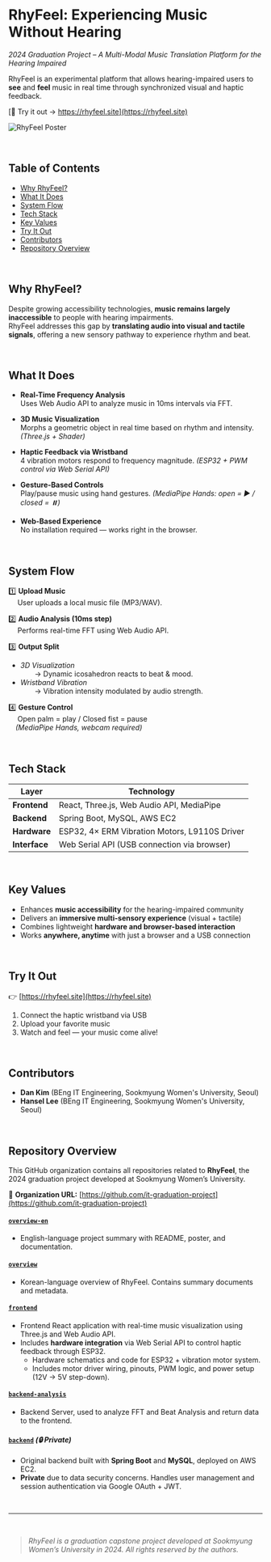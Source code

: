 # RhyFeel: Experiencing Music Without Hearing
*2024 Graduation Project – A Multi-Modal Music Translation Platform for the Hearing Impaired*

RhyFeel is an experimental platform that allows hearing-impaired users to **see** and **feel** music in real time through synchronized visual and haptic feedback.

[🔗 Try it out → https://rhyfeel.site](https://rhyfeel.site)

![RhyFeel Poster](./assets/grad-poster.png)

<br>

## Table of Contents

- [Why RhyFeel?](#why-rhyfeel)
- [What It Does](#what-it-does)
- [System Flow](#system-flow)
- [Tech Stack](#tech-stack)
- [Key Values](#key-values)
- [Try It Out](#try-it-out)
- [Contributors](#contributors)
- [Repository Overview](#repository-overview)


<br>

## Why RhyFeel?

Despite growing accessibility technologies, **music remains largely inaccessible** to people with hearing impairments.  
RhyFeel addresses this gap by **translating audio into visual and tactile signals**, offering a new sensory pathway to experience rhythm and beat.

<br>

## What It Does

- **Real-Time Frequency Analysis**  
  Uses Web Audio API to analyze music in 10ms intervals via FFT.

- **3D Music Visualization**  
  Morphs a geometric object in real time based on rhythm and intensity. *(Three.js + Shader)*

- **Haptic Feedback via Wristband**  
  4 vibration motors respond to frequency magnitude. *(ESP32 + PWM control via Web Serial API)*

- **Gesture-Based Controls**  
  Play/pause music using hand gestures. *(MediaPipe Hands: open = ▶️ / closed = ⏸️)*

- **Web-Based Experience**  
  No installation required — works right in the browser.

<br>

## System Flow

1️⃣ **Upload Music**  
  User uploads a local music file (MP3/WAV).

2️⃣ **Audio Analysis (10ms step)**  
  Performs real-time FFT using Web Audio API.

3️⃣ **Output Split**  
- *3D Visualization*  
  → Dynamic icosahedron reacts to beat & mood.  
- *Wristband Vibration*  
  → Vibration intensity modulated by audio strength.

4️⃣ **Gesture Control**  
  Open palm = play / Closed fist = pause  
 *(MediaPipe Hands, webcam required)*

<br>

## Tech Stack

| Layer        | Technology                                   |
|--------------|----------------------------------------------|
| **Frontend** | React, Three.js, Web Audio API, MediaPipe    |
| **Backend**  | Spring Boot, MySQL, AWS EC2                  |
| **Hardware** | ESP32, 4× ERM Vibration Motors, L9110S Driver |
| **Interface**| Web Serial API (USB connection via browser)  |

<br>

## Key Values

- Enhances **music accessibility** for the hearing-impaired community  
- Delivers an **immersive multi-sensory experience** (visual + tactile)  
- Combines lightweight **hardware and browser-based interaction**  
- Works **anywhere, anytime** with just a browser and a USB connection

<br>

## Try It Out

👉 [https://rhyfeel.site](https://rhyfeel.site)

1. Connect the haptic wristband via USB  
2. Upload your favorite music  
3. Watch and feel — your music come alive!

<br>

## Contributors

- **Dan Kim** (BEng IT Engineering, Sookmyung Women's University, Seoul) 
- **Hansel Lee** (BEng IT Engineering, Sookmyung Women's University, Seoul)  

<br>

## Repository Overview

This GitHub organization contains all repositories related to **RhyFeel**, the 2024 graduation project developed at Sookmyung Women’s University.

🔗 **Organization URL:** [https://github.com/it-graduation-project](https://github.com/it-graduation-project)

#### [`overview-en`](https://github.com/it-graduation-project/overview-en)  
- English-language project summary with README, poster, and documentation.  

#### [`overview`](https://github.com/it-graduation-project/overview)  
- Korean-language overview of RhyFeel. Contains summary documents and metadata.

#### [`frontend`](https://github.com/it-graduation-project/frontend)  
- Frontend React application with real-time music visualization using Three.js and Web Audio API.  
- Includes **hardware integration** via Web Serial API to control haptic feedback through ESP32.
  - Hardware schematics and code for ESP32 + vibration motor system.  
  - Includes motor driver wiring, pinouts, PWM logic, and power setup (12V → 5V step-down).


#### [`backend-analysis`](https://github.com/it-graduation-project/backend-analysis)
- Backend Server, used to analyze FFT and Beat Analysis and return data to the frontend.

#### [`backend`](https://github.com/it-graduation-project/backend) *(🔒 Private)*  
- Original backend built with **Spring Boot** and **MySQL**, deployed on AWS EC2.  
- **Private** due to data security concerns. Handles user management and session authentication via Google OAuth + JWT.


<br>

---
<br>

> *RhyFeel is a graduation capstone project developed at Sookmyung Women’s University in 2024. All rights reserved by the authors.*


